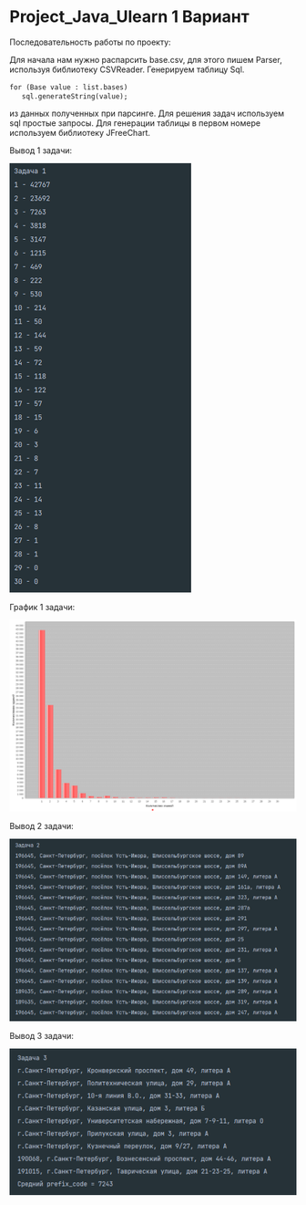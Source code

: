 # Project_Java_Ulearn 1 Вариант 
Последовательность работы по проекту:

Для начала нам нужно распарсить base.csv, для этого пишем Parser, используя библиотеку CSVReader.
Генерируем таблицу  Sql. 
  
  ```
for (Base value : list.bases)
     sql.generateString(value);
 ```
из данных полученных при парсинге. Для решения задач используем sql простые запросы. Для генерации таблицы в первом номере используем библиотеку JFreeChart.

Вывод 1 задачи:

![a](https://github.com/Markelowww/Project_Java_Ulearn/blob/master/First.png)

График 1 задачи:

![a](https://github.com/Markelowww/Project_Java_Ulearn/blob/master/graphic.png)

Вывод 2 задачи:

![a](https://github.com/Markelowww/Project_Java_Ulearn/blob/master/Second.png)

Вывод 3 задачи:

![a](https://github.com/Markelowww/Project_Java_Ulearn/blob/master/Third.png)
